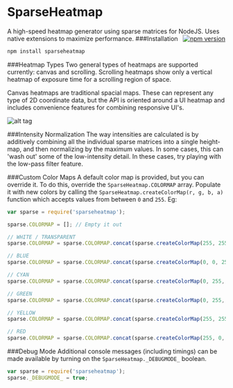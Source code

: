 SparseHeatmap
===================
A high-speed heatmap generator using sparse matrices for NodeJS. Uses native extensions to maximize performance.
###Installation &nbsp;  [![npm version](https://badge.fury.io/js/sparseheatmap.svg)](http://badge.fury.io/js/sparseheatmap)
```sh
npm install sparseheatmap
```
###Heatmap Types
Two general types of heatmaps are supported currently: canvas and scrolling. Scrolling heatmaps show only a vertical heatmap of exposure time for a scrolling region of space.

Canvas heatmaps are traditional spacial maps. These can represent any type of 2D coordinate data, but the API is oriented around a UI heatmap and includes convenience features for combining responsive UI's.

![alt tag](https://raw.githubusercontent.com/alexsaves/sparseheatmap/master/docs/images/overall_example.png)

###Intensity Normalization
The way intensities are calculated is by additively combining all the individual sparse matrices into a single height-map, and then normalizing by the maximum values. In some cases, this can 'wash out' some of the low-intensity detail. In these cases, try playing with the low-pass filter feature.

###Custom Color Maps
A default color map is provided, but you can override it. To do this, override the ``SparseHeatmap.COLORMAP`` array. Populate it with new colors by calling the ``SparseHeatmap.createColorMap(r, g, b, a)`` function which accepts values from between ``0`` and ``255``. Eg:

```javascript
var sparse = require('sparseheatmap');

sparse.COLORMAP = []; // Empty it out

// WHITE / TRANSPARENT
sparse.COLORMAP = sparse.COLORMAP.concat(sparse.createColorMap(255, 255, 255, 0));

// BLUE
sparse.COLORMAP = sparse.COLORMAP.concat(sparse.createColorMap(0, 0, 255, 80));

// CYAN
sparse.COLORMAP = sparse.COLORMAP.concat(sparse.createColorMap(0, 255, 255, 120));

// GREEN
sparse.COLORMAP = sparse.COLORMAP.concat(sparse.createColorMap(0, 255, 0, 160));

// YELLOW
sparse.COLORMAP = sparse.COLORMAP.concat(sparse.createColorMap(255, 255, 0, 200));

// RED
sparse.COLORMAP = sparse.COLORMAP.concat(sparse.createColorMap(255, 0, 0, 230));
```

###Debug Mode
Additional console messages (including timings) can be made available by turning on the ``SparseHeatmap._DEBUGMODE_`` boolean.
```javascript
var sparse = require('sparseheatmap');
sparse._DEBUGMODE_ = true;
```
